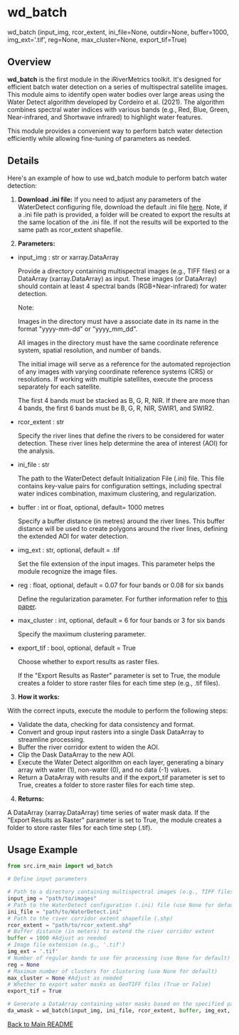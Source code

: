 # wd_batch

wd_batch (input_img, rcor_extent, ini_file=None, outdir=None, buffer=1000, img_ext='.tif', reg=None, max_cluster=None, export_tif=True)

## Overview

 **wd_batch** is the first module in the iRiverMetrics toolkit. It's designed for efficient batch water detection on a series of multispectral satellite images. This module aims to identify open water bodies over large areas using the Water Detect algorithm developed by Cordeiro et al. (2021). The algorithm combines spectral water indices with various bands (e.g., Red, Blue, Green, Near-infrared, and Shortwave infrared) to highlight water features.
 
 This module provides a convenient way to perform batch water detection efficiently while allowing fine-tuning of parameters as needed.

## Details

Here's an example of how to use wd_batch module to perform batch water detection:

1. **Download .ini file:** If you need to adjust any parameters of the WaterDetect configuring file, download the default .ini file [here](WaterDetect.ini). Note, if a .ini file path is provided, a folder will be created to export the results at the same location of the .ini file. If not the results will be exported to the same path as rcor_extent shapefile. 

2. **Parameters:**

- input_img : str or xarray.DataArray

    Provide a directory containing multispectral images (e.g., TIFF files) or a DataArray (xarray.DataArray) as input. These images (or DataArray) should contain at least 4 spectral bands (RGB+Near-infrared) for water detection.

    Note:

    Images in the directory must have a associate date in its name in the format "yyyy-mm-dd" or "yyyy_mm_dd".

    All images in the directory must have the same coordinate reference system, spatial resolution, and number of bands.

    The initial image will serve as a reference for the automated reprojection of any images with varying coordinate reference systems (CRS) or resolutions. If working with multiple satellites, execute the process separately for each satellite.

    The first 4 bands must be stacked as B, G, R, NIR. If there are more than 4 bands, the first 6 bands must be B, G, R, NIR, SWIR1, and SWIR2.

- rcor_extent : str

    Specify the river lines that define the rivers to be considered for water detection. These river lines help determine the area of interest (AOI) for the analysis.

- ini_file : str

    The path to the WaterDetect default Initialization File (.ini) file. This file contains key-value pairs for configuration settings, including spectral water indices combination, maximum clustering, and regularization.

- buffer : int or float, optional, default= 1000 metres

    Specify a buffer distance (in metres) around the river lines. This buffer distance will be used to create polygons around the river lines, defining the extended AOI for water detection.

- img_ext : str, optional, default = .tif

    Set the file extension of the input images. This parameter helps the module recognize the image files.

- reg : float, optional, default = 0.07 for four bands or 0.08 for six bands

    Define the regularization parameter. For further information refer to [this paper](https://doi.org/10.1080/15481603.2023.2168676).

- max_cluster : int, optional, default = 6 for four bands or 3 for six bands
    
    Specify the maximum clustering parameter. 

- export_tif : bool, optional, default = True
    
    Choose whether to export results as raster files.

    If the "Export Results as Raster" parameter is set to True, the module creates a folder to store raster files for each time step (e.g., .tif files).

3. **How it works:**

With the correct inputs, execute the module to perform the following steps:
- Validate the data, checking for data consistency and format.
- Convert and group input rasters into a single Dask DataArray to streamline processing.
- Buffer the river corridor extent to widen the AOI.
- Clip the Dask DataArray to the new AOI.
- Execute the Water Detect algorithm on each layer, generating a binary array with water (1), non-water (0), and no data (-1) values.
- Return a DataArray with results and if the export_tif parameter is set to True, creates a folder to store raster files for each time step.

4. **Returns:**

A DataArray (xarray.DataArray) time series of water mask data. If the "Export Results as Raster" parameter is set to True, the module creates a folder to store raster files for each time step (.tif).

## Usage Example
```python
from src.irm_main import wd_batch

# Define input parameters

# Path to a directory containing multispectral images (e.g., TIFF files)
input_img = "path/to/images"
# Path to the WaterDetect configuration (.ini) file (use None for default parameters)
ini_file = "path/to/WaterDetect.ini"
# Path to the river corridor extent shapefile (.shp)
rcor_extent = "path/to/rcor_extent.shp"
# Buffer distance (in meters) to extend the river corridor extent
buffer = 1000 #Adjust as needed
# Image file extension (e.g., '.tif')
img_ext = '.tif'
# Number of regular bands to use for processing (use None for default)
reg = None
# Maximum number of clusters for clustering (use None for default)
max_cluster = None #Adjust as needed
# Whether to export water masks as GeoTIFF files (True or False)
export_tif = True

# Generate a DataArray containing water masks based on the specified parameters
da_wmask = wd_batch(input_img, ini_file, rcor_extent, buffer, img_ext, reg, max_cluster, export_tif )
```

[Back to Main README](../README.md)